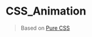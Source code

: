 # CSS_Animation

> Based on [Pure CSS](http://keithclark.co.uk/articles/pure-css-parallax-websites/)
